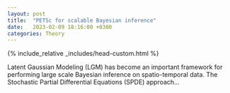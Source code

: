 ```yaml
---
layout:	post
title:	"PETSc for scalable Bayesian inference"
date:	2023-02-09 18:16:00 +0300
categories:	Theory
---
```

{% include_relative _includes/head-custom.html %}

Latent Gaussian Modeling (LGM) has become an important framework for performing large scale Bayesian inference on spatio-temporal data.
The Stochastic Partial Differential Equations (SPDE) approach...